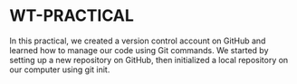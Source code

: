 # WT-PRACTICAL
In this practical, we created a version control account on GitHub and learned how to manage our code using Git commands. We started by setting up a new repository on GitHub, then initialized a local repository on our computer using git init.
